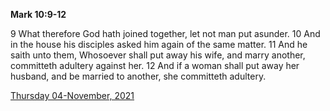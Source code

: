 **Mark 10:9-12**

9 What therefore God hath joined together, let not man put asunder. 10 And in the house his disciples asked him again of the same matter. 11 And he saith unto them, Whosoever shall put away his wife, and marry another, committeth adultery against her. 12 And if a woman shall put away her husband, and be married to another, she committeth adultery.

[Thursday 04-November, 2021](https://t.me/s/daily_scripture)
